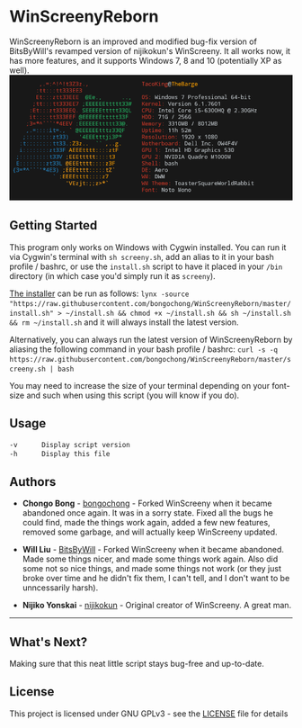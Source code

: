 # WinScreenyReborn
WinScreenyReborn is an improved and modified bug-fix version of BitsByWill's revamped version of nijikokun's WinScreeny. It all works now, it has more features, and it supports Windows 7, 8 and 10 (potentially XP as well).
![WinScreenyReborn](winscreeny07.png)

## Getting Started
This program only works on Windows with Cygwin installed. You can run it via Cygwin's terminal with `sh screeny.sh`, add an alias to it in your bash profile / bashrc, or use the `install.sh` script to have it placed in your `/bin` directory (in which case you'd simply run it as `screeny`).
  
[The installer](https://raw.githubusercontent.com/bongochong/WinScreenyReborn/master/install.sh) can be run as follows: `lynx -source "https://raw.githubusercontent.com/bongochong/WinScreenyReborn/master/install.sh" > ~/install.sh && chmod +x ~/install.sh && sh ~/install.sh && rm ~/install.sh` and it will always install the latest version.

Alternatively, you can always run the latest version of WinScreenyReborn by aliasing the following command in your bash profile / bashrc: `curl -s -q https://raw.githubusercontent.com/bongochong/WinScreenyReborn/master/screeny.sh | bash`

You may need to increase the size of your terminal depending on your font-size and such when using this script (you will know if you do).
  
## Usage
	-v		Display script version
	-h		Display this file

## Authors
* **Chongo Bong** - [bongochong](https://github.com/bongochong) - Forked WinScreeny when it became abandoned once again. It was in a sorry state. Fixed all the bugs he could find, made the things work again, added a few new features, removed some garbage, and will actually keep WinScreeny updated.

* **Will Liu** - [BitsByWill](https://github.com/BitsByWill) - Forked WinScreeny when it became abandoned. Made some things nicer, and made some things work again. Also did some not so nice things, and made some things not work (or they just broke over time and he didn't fix them, I can't tell, and I don't want to be unncessarily harsh).

* **Nijiko Yonskai** - [nijikokun](https://github.com/nijikokun) - Original creator of WinScreeny. A great man.

---

## What's Next?
Making sure that this neat little script stays bug-free and up-to-date.

## License
This project is licensed under GNU GPLv3 - see the [LICENSE](LICENSE) file for details
